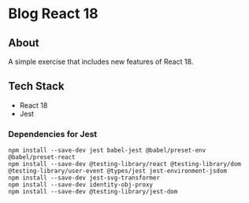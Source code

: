 # Blog React 18

## About

A simple exercise that includes new features of React 18.

## Tech Stack

- React 18
- Jest

### Dependencies for Jest

```console
npm install --save-dev jest babel-jest @babel/preset-env @babel/preset-react
npm install --save-dev @testing-library/react @testing-library/dom @testing-library/user-event @types/jest jest-environment-jsdom
npm install --save-dev jest-svg-transformer
npm install --save-dev identity-obj-proxy
npm install --save-dev @testing-library/jest-dom
```
